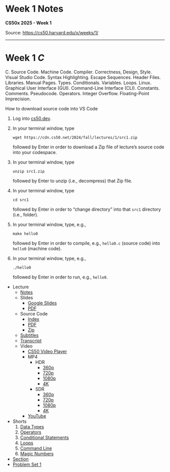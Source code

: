# Week 1 Notes

**CS50x 2025 - Week 1**

Source: https://cs50.harvard.edu/x/weeks/1/

---

# Week 1 *C*

C. Source Code. Machine Code. Compiler. Correctness, Design, Style. Visual Studio Code. Syntax Highlighting. Escape Sequences. Header Files. Libraries. Manual Pages. Types. Conditionals. Variables. Loops. Linux. Graphical User Interface (GUI). Command-Line Interface (CLI). Constants. Comments. Pseudocode. Operators. Integer Overflow. Floating-Point Imprecision.

How to download source code into VS Code

1. Log into [cs50.dev](https://cs50.dev/).
2. In your terminal window, type

   ```
   wget https://cdn.cs50.net/2024/fall/lectures/1/src1.zip

   ```

   followed by Enter in order to download a Zip file of lecture’s source code into your codespace.
3. In your terminal window, type

   ```
   unzip src1.zip

   ```

   followed by Enter to unzip (i.e., decompress) that Zip file.
4. In your terminal window, type

   ```
   cd src1

   ```

   followed by Enter in order to “change directory” into that `src1` directory (i.e., folder).
5. In your terminal window, type, e.g.,

   ```
   make hello0

   ```

   followed by Enter in order to compile, e.g., `hello0.c` (source code) into `hello0` (machine code).
6. In your terminal window, type, e.g.,

   ```
   ./hello0

   ```

   followed by Enter in order to run, e.g., `hello0`.

* Lecture
  + [Notes](../../notes/1/)
  + Slides
    - [Google Slides](https://docs.google.com/presentation/d/14FGAvRSsL7JhFNQv10Osuziq55rC9FDv68oAxVSCYIw/edit?usp=sharing)
    - [PDF](https://cdn.cs50.net/2024/fall/lectures/1/lecture1.pdf)
  + Source Code
    - [Index](https://cdn.cs50.net/2024/fall/lectures/1/src1/)
    - [PDF](https://cdn.cs50.net/2024/fall/lectures/1/src1.pdf)
    - [Zip](https://cdn.cs50.net/2024/fall/lectures/1/src1.zip)
  + [Subtitles](https://cdn.cs50.net/2024/fall/lectures/1/lang/en/lecture1.srt)
  + [Transcript](https://cdn.cs50.net/2024/fall/lectures/1/lang/en/lecture1.txt)
  + Video
    - [CS50 Video Player](https://video.cs50.io/89cbCbWrM4U?screen=xYu0YclZ_hI)
    - MP4
      * HDR
        + [360p](https://cdn.cs50.net/2024/fall/lectures/1/lecture1-360p-hdr.mp4)
        + [720p](https://cdn.cs50.net/2024/fall/lectures/1/lecture1-720p-hdr.mp4)
        + [1080p](https://cdn.cs50.net/2024/fall/lectures/1/lecture1-1080p-hdr.mp4)
        + [4K](https://cdn.cs50.net/2024/fall/lectures/1/lecture1-4k-hdr.mp4)
      * SDR
        + [360p](https://cdn.cs50.net/2024/fall/lectures/1/lecture1-360p.mp4)
        + [720p](https://cdn.cs50.net/2024/fall/lectures/1/lecture1-720p.mp4)
        + [1080p](https://cdn.cs50.net/2024/fall/lectures/1/lecture1-1080p.mp4)
        + [4K](https://cdn.cs50.net/2024/fall/lectures/1/lecture1-4k.mp4)
    - [YouTube](https://youtu.be/89cbCbWrM4U)
* Shorts
  1. [Data Types](../../shorts/data_types/)
  2. [Operators](../../shorts/operators/)
  3. [Conditional Statements](../../shorts/conditional_statements/)
  4. [Loops](../../shorts/loops/)
  5. [Command Line](../../shorts/command_line/)
  6. [Magic Numbers](../../shorts/magic_numbers/)
* [Section](../../sections/1/)
* [Problem Set 1](../../psets/1/)